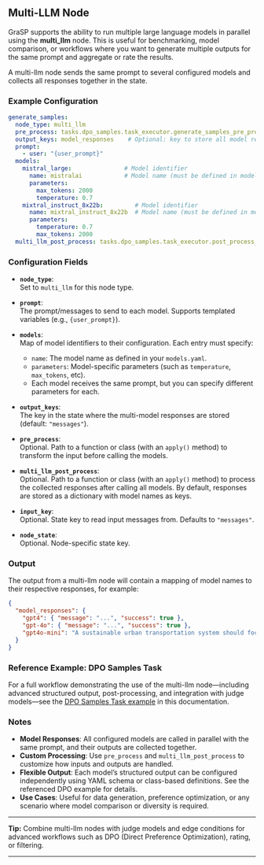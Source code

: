 ## Multi-LLM Node

GraSP supports the ability to run multiple large language models in parallel using the **multi_llm** node. This is useful for benchmarking, model comparison, or workflows where you want to generate multiple outputs for the same prompt and aggregate or rate the results.

A multi-llm node sends the same prompt to several configured models and collects all responses together in the state.

### Example Configuration

```yaml
generate_samples:  
  node_type: multi_llm
  pre_process: tasks.dpo_samples.task_executor.generate_samples_pre_process
  output_keys: model_responses    # Optional: key to store all model responses in state
  prompt:        
    - user: "{user_prompt}"
  models:      
    mistral_large:               # Model identifier
      name: mistralai            # Model name (must be defined in models.yaml)
      parameters:          
        max_tokens: 2000
        temperature: 0.7            
    mixtral_instruct_8x22b:         # Model identifier
      name: mixtral_instruct_8x22b  # Model name (must be defined in models.yaml)
      parameters:
        temperature: 0.7
        max_tokens: 2000
  multi_llm_post_process: tasks.dpo_samples.task_executor.post_process_responses  # Optional
```

### Configuration Fields

- **`node_type`**:  
  Set to `multi_llm` for this node type.

- **`prompt`**:  
  The prompt/messages to send to each model. Supports templated variables (e.g., `{user_prompt}`).

- **`models`**:  
  Map of model identifiers to their configuration. Each entry must specify:
  - `name`: The model name as defined in your `models.yaml`.
  - `parameters`: Model-specific parameters (such as `temperature`, `max_tokens`, etc).
  - Each model receives the same prompt, but you can specify different parameters for each.

- **`output_keys`**:  
  The key in the state where the multi-model responses are stored (default: `"messages"`).

- **`pre_process`**:  
  Optional. Path to a function or class (with an `apply()` method) to transform the input before calling the models.

- **`multi_llm_post_process`**:  
  Optional. Path to a function or class (with an `apply()` method) to process the collected responses after calling all models. By default, responses are stored as a dictionary with model names as keys.

- **`input_key`**:  
  Optional. State key to read input messages from. Defaults to `"messages"`.

- **`node_state`**:  
  Optional. Node-specific state key.

### Output

The output from a multi-llm node will contain a mapping of model names to their respective responses, for example:

```json
{
  "model_responses": {
    "gpt4": { "message": "...", "success": true },
    "gpt-4o": { "message": "...", "success": true },
    "gpt4o-mini": "A sustainable urban transportation system should focus on..."
  }
}
```

### Reference Example: DPO Samples Task

For a full workflow demonstrating the use of the multi-llm node—including advanced structured output, post-processing, and integration with judge models—see the [DPO Samples Task example](#example-configuration) in this documentation.

### Notes

- **Model Responses**: All configured models are called in parallel with the same prompt, and their outputs are collected together.
- **Custom Processing**: Use `pre_process` and `multi_llm_post_process` to customize how inputs and outputs are handled.
- **Flexible Output**: Each model’s structured output can be configured independently using YAML schema or class-based definitions. See the referenced DPO example for details.
- **Use Cases**: Useful for data generation, preference optimization, or any scenario where model comparison or diversity is required.

---

**Tip:** Combine multi-llm nodes with judge models and edge conditions for advanced workflows such as DPO (Direct Preference Optimization), rating, or filtering.

---